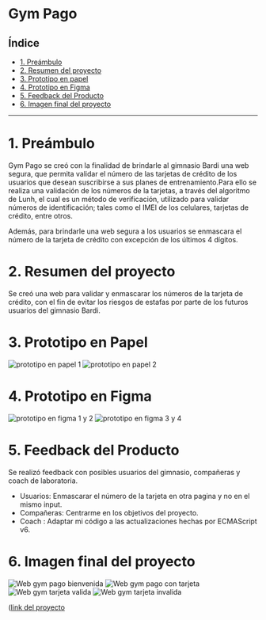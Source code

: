 # Gym Pago 

## Índice

* [1. Preámbulo](#1-preámbulo) 
* [2. Resumen del proyecto](#2-resumen-del-proyecto)
* [3. Prototipo en papel](#3-prototipo-en-papel)
* [4. Prototipo en Figma](#4-prototipo-en-figma)
* [5. Feedback del Producto](#5-feedback-del-producto)
* [6. Imagen final del proyecto](#6-imagen-final-del-proyecto)

***

# 1. Preámbulo

Gym Pago se creó con la finalidad de brindarle al gimnasio Bardi una web segura, que permita validar el número de las tarjetas de crédito de los usuarios que desean suscribirse a sus planes de entrenamiento.Para ello se realiza una validación de los números de la tarjetas, a través del algoritmo de Lunh, el cual es un método de verificación, utilizado para validar números de identificación; tales como el IMEI de los celulares, tarjetas de crédito, entre otros. 

Además, para brindarle una web segura a los usuarios se enmascara el número de la tarjeta de crédito con excepción de los últimos 4 dígitos.


# 2. Resumen del proyecto

Se creó una web para validar y enmascarar los números de la tarjeta de crédito, con el fin de evitar los riesgos de estafas por parte de los futuros usuarios del gimnasio Bardi.

# 3. Prototipo en Papel

![prototipo en papel 1](https://github.com/luzciel/SCL015-card-validation/blob/master/src/imagen/protipo%20en%20papel%20home.jpg)
![prototipo en papel 2](https://github.com/luzciel/SCL015-card-validation/blob/master/src/imagen/protipo%20en%20papel%20pago.jpg)

# 4. Prototipo en Figma
![prototipo en figma 1 y 2](https://github.com/luzciel/SCL015-card-validation/blob/master/src/imagen/figma%201%20y%202.png)
![prototipo en figma 3 y 4](https://github.com/luzciel/SCL015-card-validation/blob/master/src/imagen/figma%203%20y%204.png)

# 5. Feedback del Producto

Se realizó feedback con posibles usuarios del gimnasio, compañeras y coach de laboratoria. 

* Usuarios: Enmascarar el número de la tarjeta en otra pagina y no en el mismo input. 
* Compañeras: Centrarme en los objetivos del proyecto.
* Coach : Adaptar mi código a las actualizaciones hechas por ECMAScript v6.

# 6. Imagen final del proyecto
![Web gym pago bienvenida](https://github.com/luzciel/SCL015-card-validation/blob/master/src/imagen/web%20gym%20pago.png)
![Web gym pago con tarjeta](https://github.com/luzciel/SCL015-card-validation/blob/master/src/imagen/web%20pago%20con%20tarjeta.png)
![Web gym tarjeta valida](https://github.com/luzciel/SCL015-card-validation/blob/master/src/imagen/web%20modal%20valido.png)
![Web gym tarjeta invalida](https://github.com/luzciel/SCL015-card-validation/blob/master/src/imagen/web%20modal%20Invalido.png)

([link del proyecto](https://luzciel.github.io/SCL015-card-validation/src/index.html)

